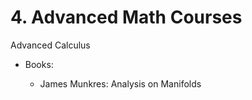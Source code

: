 # 4\. Advanced Math Courses

Advanced Calculus

  * Books:  

    * James Munkres: Analysis on Manifolds



  

